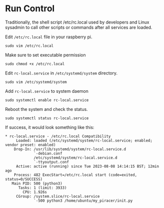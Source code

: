 # Run Control
Traditionally, the shell script /etc/rc.local used by developers and Linux sysadmin to call other scripts or commands after all services are loaded.

Edit `/etc/rc.local` file in your raspberry pi.
```
sudo vim /etc/rc.local
```
Make sure to set executable permission
```
sudo chmod +x /etc/rc.local
```
Edit `rc-local.service` in `/etc/systemd/system` directory.
```
sudo vim /etc/systemd/system
```
Add `rc-local.service` to system daemon
```
sudo systemctl enable rc-local.service
```
Reboot the system and check the status.
```
sudo systemctl status rc-local.service
```
If success, it would look something like this:
```
* rc-local.service - /etc/rc.local Compatibility
     Loaded: loaded (/etc/systemd/system/rc-local.service; enabled; vendor preset: enabled)
    Drop-In: /usr/lib/systemd/system/rc-local.service.d
             `-debian.conf
             /etc/systemd/system/rc-local.service.d
             `-ttyoutput.conf
     Active: active (running) since Tue 2023-08-08 14:14:15 BST; 12min ago
    Process: 482 ExecStart=/etc/rc.local start (code=exited, status=0/SUCCESS)
   Main PID: 500 (python3)
      Tasks: 1 (limit: 3933)
        CPU: 1.926s
     CGroup: /system.slice/rc-local.service
             `-500 python3 /home/ubuntu/my_piracer/init.py
```